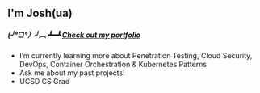 ## I'm Josh(ua)
##### (╯°□°）╯︵ ┻━┻ [Check out my portfolio]([https://joshuasantillan.github.io/portfolio/](https://github.com/JoshuaSantillan/portfolio))
- I’m currently learning more about Penetration Testing, Cloud Security, DevOps, Container Orchestration & Kubernetes Patterns
- Ask me about my past projects!
- UCSD CS Grad
<!--
**JoshuaSantillan/JoshuaSantillan** is a ✨ _special_ ✨ repository because its `README.md` (this file) appears on your GitHub profile.

Here are some ideas to get you started:


-->
